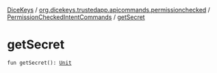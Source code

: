 [DiceKeys](../../index.md) / [org.dicekeys.trustedapp.apicommands.permissionchecked](../index.md) / [PermissionCheckedIntentCommands](index.md) / [getSecret](./get-secret.md)

# getSecret

`fun getSecret(): `[`Unit`](https://kotlinlang.org/api/latest/jvm/stdlib/kotlin/-unit/index.html)